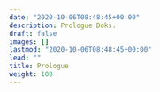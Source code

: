 ```yaml
---
date: "2020-10-06T08:48:45+00:00"
description: Prologue Doks.
draft: false
images: []
lastmod: "2020-10-06T08:48:45+00:00"
lead: ""
title: Prologue
weight: 100
---
```

